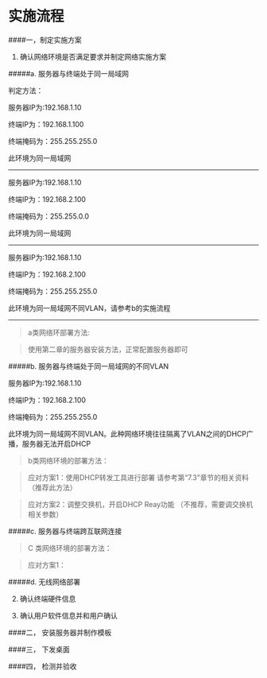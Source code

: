 # 实施流程

####一，制定实施方案
1. 确认网络环境是否满足要求并制定网络实施方案



#####a. 服务器与终端处于同一局域网


判定方法：

服务器IP为:192.168.1.10


终端IP为：192.168.1.100


终端掩码为：255.255.255.0



此环境为同一局域网

---

服务器IP为:192.168.1.10

终端IP为：192.168.2.100

终端掩码为：255.255.0.0



此环境为同一局域网

---


服务器IP为:192.168.1.10



终端IP为：192.168.2.100



终端掩码为：255.255.255.0


此环境为同一局域网不同VLAN，请参考b的实施流程


---


> a类网络环部署方法:


> 使用第二章的服务器安装方法，正常配置服务器即可




#####b. 服务器与终端处于同一局域网的不同VLAN


服务器IP为:192.168.1.10

终端IP为：192.168.2.100


终端掩码为：255.255.255.0


此环境为同一局域网不同VLAN。此种网络环境往往隔离了VLAN之间的DHCP广播，服务器无法开启DHCP

> b类网络环境的部署方法：


>应对方案1：使用DHCP转发工具进行部署  请参考第“7.3”章节的相关资料 （推荐此方法）

>应对方案2：调整交换机，开启DHCP Reay功能   （不推荐，需要调交换机相关参数）



#####c. 服务器与终端跨互联网连接

> C 类网络环境的部署方法：


>应对方案1：




#####d. 无线网络部署
 
   
2. 确认终端硬件信息

3. 确认用户软件信息并和用户确认


####二， 安装服务器并制作模板


####三， 下发桌面


####四， 检测并验收






